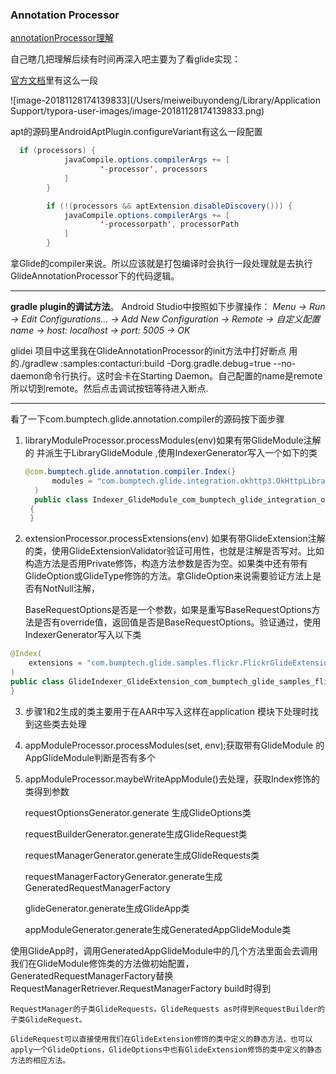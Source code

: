 ### Annotation Processor

 [annotationProcessor理解](https://blog.csdn.net/xx326664162/article/details/68490059)

自己瞎几把理解后续有时间再深入吧主要为了看glide实现：

[官方文档](https://docs.oracle.com/javase/7/docs/technotes/tools/solaris/javac.html#commandlineargfile)里有这么一段

![image-20181128174139833](/Users/meiweibuyondeng/Library/Application Support/typora-user-images/image-20181128174139833.png)

apt的源码里AndroidAptPlugin.configureVariant有这么一段配置

```java
  if (processors) {
            javaCompile.options.compilerArgs += [
                    '-processor', processors
            ]
        }

        if (!(processors && aptExtension.disableDiscovery())) {
            javaCompile.options.compilerArgs += [
                    '-processorpath', processorPath
            ]
        }
```

拿Glide的compiler来说。所以应该就是打包编译时会执行一段处理就是去执行GlideAnnotationProcessor下的代码逻辑。

---

**gradle plugin的调试方法**。 Android Studio中按照如下步骤操作： *Menu → Run → Edit Configurations... → Add New Configuration → Remote → 自定义配置name → host: localhost → port: 5005 → OK*

glidei 项目中这里我在GlideAnnotationProcessor的init方法中打好断点  用的./gradlew :samples:contacturi:build -Dorg.gradle.debug=true --no-daemon命令行执行。这时会卡在Starting Daemon。自己配置的name是remote所以切到remote。然后点击调试按钮等待进入断点.

---

看了一下com.bumptech.glide.annotation.compiler的源码按下面步骤

1. libraryModuleProcessor.processModules(env)如果有带GlideModule注解的 并派生于LibraryGlideModule ,使用IndexerGenerator写入一个如下的类

   ```java
   @com.bumptech.glide.annotation.compiler.Index(}
         modules = "com.bumptech.glide.integration.okhttp3.OkHttpLibraryGlideModule"
     )
     public class Indexer_GlideModule_com_bumptech_glide_integration_okhttp3_OkHttpLibraryGlideModule
    {
    }
   ```

2.  extensionProcessor.processExtensions(env) 如果有带GlideExtension注解的类，使用GlideExtensionValidator验证可用性，也就是注解是否写对。比如构造方法是否用Private修饰，构造方法参数是否为空。如果类中还有带有GlideOption或GlideType修饰的方法。拿GlideOption来说需要验证方法上是否有NotNull注解，

    BaseRequestOptions是否是一个参数，如果是重写BaseRequestOptions方法是否有override值，返回值是否是BaseRequestOptions。验证通过，使用IndexerGenerator写入以下类

   ```java
   @Index(
       extensions = "com.bumptech.glide.samples.flickr.FlickrGlideExtension"
   )
   public class GlideIndexer_GlideExtension_com_bumptech_glide_samples_flickr_FlickrGlideExtension {
   }
   ```

3. 步骤1和2生成的类主要用于在AAR中写入这样在application 模块下处理时找到这些类去处理

4.  appModuleProcessor.processModules(set, env);获取带有GlideModule 的AppGlideModule判断是否有多个

5.  appModuleProcessor.maybeWriteAppModule()去处理，获取Index修饰的类得到参数

    requestOptionsGenerator.generate 生成GlideOptions类

    requestBuilderGenerator.generate生成GlideRequest类

    requestManagerGenerator.generate生成GlideRequests类

    requestManagerFactoryGenerator.generate生成GeneratedRequestManagerFactory

    glideGenerator.generate生成GlideApp类

    appModuleGenerator.generate生成GeneratedAppGlideModule类



   使用GlideApp时，调用GeneratedAppGlideModule中的几个方法里面会去调用我们在GlideModule修饰类的方法做初始配置，GeneratedRequestManagerFactory替换 RequestManagerRetriever.RequestManagerFactory build时得到

    RequestManager的子类GlideRequests。GlideRequests as时得到RequestBuilder的子类GlideRequest。

    GlideRequest可以直接使用我们在GlideExtension修饰的类中定义的静态方法，也可以apply一个GlideOptions，GlideOptions中也有GlideExtension修饰的类中定义的静态方法的相应方法。



    